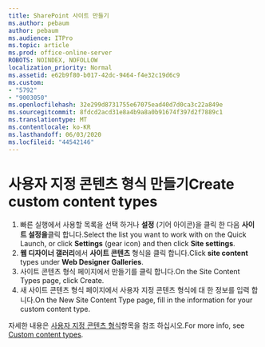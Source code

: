 ```yaml
---
title: SharePoint 사이트 만들기
ms.author: pebaum
author: pebaum
ms.audience: ITPro
ms.topic: article
ms.prod: office-online-server
ROBOTS: NOINDEX, NOFOLLOW
localization_priority: Normal
ms.assetid: e62b9f80-b017-42dc-9464-f4e32c19d6c9
ms.custom:
- "5792"
- "9003050"
ms.openlocfilehash: 32e299d8731755e67075ead40d7d0ca3c22a849e
ms.sourcegitcommit: 8fdcd2acd31e8a4b9a8a0b91674f397d2f7889c1
ms.translationtype: MT
ms.contentlocale: ko-KR
ms.lasthandoff: 06/03/2020
ms.locfileid: "44542146"
---
```

# <a name="create-custom-content-types"></a><span data-ttu-id="fa0c0-102">사용자 지정 콘텐츠 형식 만들기</span><span class="sxs-lookup"><span data-stu-id="fa0c0-102">Create custom content types</span></span>

1. <span data-ttu-id="fa0c0-103">빠른 실행에서 사용할 목록을 선택 하거나 **설정** (기어 아이콘)을 클릭 한 다음 **사이트 설정을**클릭 합니다.</span><span class="sxs-lookup"><span data-stu-id="fa0c0-103">Select the list you want to work with on the Quick Launch, or click **Settings**  (gear icon) and then click  **Site settings**.</span></span>
2. <span data-ttu-id="fa0c0-104">**웹 디자이너 갤러리**에서 **사이트 콘텐츠** 형식을 클릭 합니다.</span><span class="sxs-lookup"><span data-stu-id="fa0c0-104">Click **site content**  types under  **Web Designer Galleries**.</span></span>
3. <span data-ttu-id="fa0c0-105">사이트 콘텐츠 형식 페이지에서 만들기를 클릭 합니다.</span><span class="sxs-lookup"><span data-stu-id="fa0c0-105">On the Site Content Types page, click Create.</span></span>
4. <span data-ttu-id="fa0c0-106">새 사이트 콘텐츠 형식 페이지에서 사용자 지정 콘텐츠 형식에 대 한 정보를 입력 합니다.</span><span class="sxs-lookup"><span data-stu-id="fa0c0-106">On the New Site Content Type page, fill in the information for your custom content type.</span></span>

<span data-ttu-id="fa0c0-107">자세한 내용은 [사용자 지정 콘텐츠 형식](https://support.microsoft.com/office/introduction-to-content-types-and-content-type-publishing-e1277a2e-a1e8-4473-9126-91a0647766e5#__toc323548991)항목을 참조 하십시오.</span><span class="sxs-lookup"><span data-stu-id="fa0c0-107">For more info, see  [Custom content types](https://support.microsoft.com/office/introduction-to-content-types-and-content-type-publishing-e1277a2e-a1e8-4473-9126-91a0647766e5#__toc323548991).</span></span>